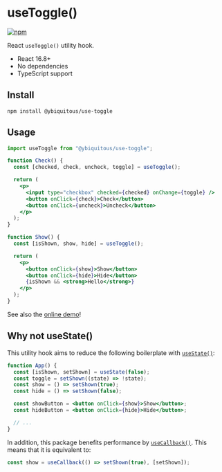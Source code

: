 # useToggle()

[![npm](https://img.shields.io/npm/v/@ybiquitous/use-toggle.svg)](https://www.npmjs.com/package/@ybiquitous/use-toggle)

React `useToggle()` utility hook.

- React 16.8+
- No dependencies
- TypeScript support

## Install

```shell
npm install @ybiquitous/use-toggle
```

## Usage

```jsx
import useToggle from "@ybiquitous/use-toggle";

function Check() {
  const [checked, check, uncheck, toggle] = useToggle();

  return (
    <p>
      <input type="checkbox" checked={checked} onChange={toggle} />
      <button onClick={check}>Check</button>
      <button onClick={uncheck}>Uncheck</button>
    </p>
  );
}

function Show() {
  const [isShown, show, hide] = useToggle();

  return (
    <p>
      <button onClick={show}>Show</button>
      <button onClick={hide}>Hide</button>
      {isShown && <strong>Hello</strong>}
    </p>
  );
}
```

See also the [online demo](https://codesandbox.io/s/vigorous-frost-199yl)!

## Why not useState()

This utility hook aims to reduce the following boilerplate with [`useState()`](https://reactjs.org/docs/hooks-reference.html#usestate):

```jsx
function App() {
  const [isShown, setShown] = useState(false);
  const toggle = setShown((state) => !state);
  const show = () => setShown(true);
  const hide = () => setShown(false);

  const showButton = <button onClick={show}>Show</button>;
  const hideButton = <button onClick={hide}>Hide</button>;

  // ...
}
```

In addition, this package benefits performance by [`useCallback()`](https://reactjs.org/docs/hooks-reference.html#usecallback).
This means that it is equivalent to:

```js
const show = useCallback(() => setShown(true), [setShown]);
```
